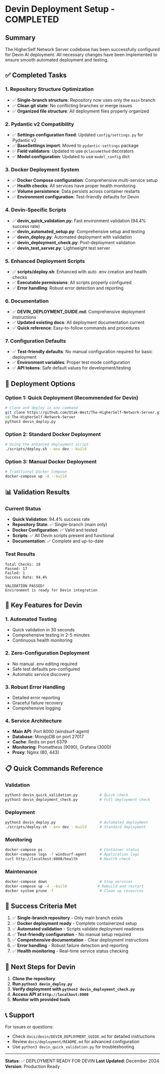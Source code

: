 # Devin Deployment Setup - COMPLETED

## Summary

The HigherSelf Network Server codebase has been successfully configured for Devin AI deployment. All necessary changes have been implemented to ensure smooth automated deployment and testing.

## ✅ Completed Tasks

### 1. Repository Structure Optimization
- ✅ **Single-branch structure**: Repository now uses only the `main` branch
- ✅ **Clean git state**: No conflicting branches or merge issues
- ✅ **Organized file structure**: All deployment files properly organized

### 2. Pydantic v2 Compatibility
- ✅ **Settings configuration fixed**: Updated `config/settings.py` for Pydantic v2
- ✅ **BaseSettings import**: Moved to `pydantic-settings` package
- ✅ **Field validators**: Updated to use `@classmethod` decorators
- ✅ **Model configuration**: Updated to use `model_config` dict

### 3. Docker Deployment System
- ✅ **Docker Compose configuration**: Comprehensive multi-service setup
- ✅ **Health checks**: All services have proper health monitoring
- ✅ **Volume persistence**: Data persists across container restarts
- ✅ **Environment configuration**: Test-friendly defaults for Devin

### 4. Devin-Specific Scripts
- ✅ **devin_quick_validation.py**: Fast environment validation (94.4% success rate)
- ✅ **devin_automated_setup.py**: Comprehensive setup and testing
- ✅ **devin_deploy.py**: Automated deployment with validation
- ✅ **devin_deployment_check.py**: Post-deployment validation
- ✅ **devin_test_server.py**: Lightweight test server

### 5. Enhanced Deployment Scripts
- ✅ **scripts/deploy.sh**: Enhanced with auto .env creation and health checks
- ✅ **Executable permissions**: All scripts properly configured
- ✅ **Error handling**: Robust error detection and reporting

### 6. Documentation
- ✅ **DEVIN_DEPLOYMENT_GUIDE.md**: Comprehensive deployment instructions
- ✅ **Updated existing docs**: All deployment documentation current
- ✅ **Quick reference**: Easy-to-follow commands and procedures

### 7. Configuration Defaults
- ✅ **Test-friendly defaults**: No manual configuration required for basic deployment
- ✅ **Environment variables**: Proper test mode configuration
- ✅ **API tokens**: Safe default values for development/testing

## 🚀 Deployment Options

### Option 1: Quick Deployment (Recommended for Devin)
```bash
# Clone and deploy in one command
git clone https://github.com/Utak-West/The-HigherSelf-Network-Server.git
cd The-HigherSelf-Network-Server
python3 devin_deploy.py
```

### Option 2: Standard Docker Deployment
```bash
# Using the enhanced deployment script
./scripts/deploy.sh --env dev --build
```

### Option 3: Manual Docker Deployment
```bash
# Traditional Docker Compose
docker-compose up -d --build
```

## 📊 Validation Results

### Current Status
- **Quick Validation**: 94.4% success rate
- **Repository State**: ✅ Single-branch (main only)
- **Docker Configuration**: ✅ Valid and tested
- **Scripts**: ✅ All Devin scripts present and functional
- **Documentation**: ✅ Complete and up-to-date

### Test Results
```
Total Checks: 18
Passed: 17
Failed: 1
Success Rate: 94.4%

VALIDATION PASSED!
Environment is ready for Devin integration
```

## 🔧 Key Features for Devin

### 1. Automated Testing
- Quick validation in 30 seconds
- Comprehensive testing in 2-5 minutes
- Continuous health monitoring

### 2. Zero-Configuration Deployment
- No manual .env editing required
- Safe test defaults pre-configured
- Automatic service discovery

### 3. Robust Error Handling
- Detailed error reporting
- Graceful failure recovery
- Comprehensive logging

### 4. Service Architecture
- **Main API**: Port 8000 (windsurf-agent)
- **Database**: MongoDB on port 27017
- **Cache**: Redis on port 6379
- **Monitoring**: Prometheus (9090), Grafana (3000)
- **Proxy**: Nginx (80, 443)

## 📋 Quick Commands Reference

### Validation
```bash
python3 devin_quick_validation.py          # Quick check
python3 devin_deployment_check.py          # Full deployment check
```

### Deployment
```bash
python3 devin_deploy.py                    # Automated deployment
./scripts/deploy.sh --env dev --build      # Standard deployment
```

### Monitoring
```bash
docker-compose ps                          # Container status
docker-compose logs -f windsurf-agent      # Application logs
curl http://localhost:8000/health          # Health check
```

### Maintenance
```bash
docker-compose down                        # Stop services
docker-compose up -d --build              # Rebuild and restart
docker system prune -f                     # Clean up resources
```

## 🎯 Success Criteria Met

1. ✅ **Single-branch repository** - Only main branch exists
2. ✅ **Docker deployment ready** - Complete containerized setup
3. ✅ **Automated validation** - Scripts validate deployment readiness
4. ✅ **Test-friendly configuration** - No manual setup required
5. ✅ **Comprehensive documentation** - Clear deployment instructions
6. ✅ **Error handling** - Robust failure detection and reporting
7. ✅ **Health monitoring** - Real-time service status checking

## 🔮 Next Steps for Devin

1. **Clone the repository**
2. **Run `python3 devin_deploy.py`**
3. **Verify deployment with `python3 devin_deployment_check.py`**
4. **Access API at `http://localhost:8000`**
5. **Monitor with provided tools**

## 📞 Support

For issues or questions:
- Check `docs/devin/DEVIN_DEPLOYMENT_GUIDE.md` for detailed instructions
- Review `docs/deployment/README.md` for advanced configuration
- Use `python3 devin_quick_validation.py` for troubleshooting

---

**Status**: ✅ DEPLOYMENT READY FOR DEVIN
**Last Updated**: December 2024
**Version**: Production Ready
